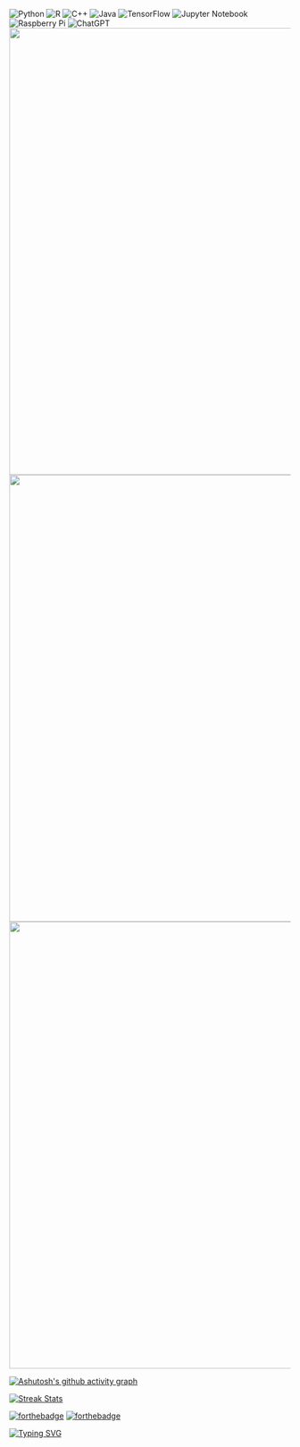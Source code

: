 <!-- [![Typing SVG](https://readme-typing-svg.demolab.com?font=Fira+Code&size=18&pause=1000&color=FF0FFF&vCenter=true&width=435&lines=Привет%2C+I'm+Barbara!)](https://git.io/typing-svg) -->

![Python](https://img.shields.io/badge/python-3670A0?style=for-the-badge&logo=python&logoColor=ffdd54)
![R](https://img.shields.io/badge/r-%23276DC3.svg?style=for-the-badge&logo=r&logoColor=white)
![C++](https://img.shields.io/badge/c++-%2300599C.svg?style=for-the-badge&logo=c%2B%2B&logoColor=white)
![Java](https://img.shields.io/badge/java-%23ED8B00.svg?style=for-the-badge&logo=openjdk&logoColor=white)
![TensorFlow](https://img.shields.io/badge/TensorFlow-%23FF6F00.svg?style=for-the-badge&logo=TensorFlow&logoColor=white)
![Jupyter Notebook](https://img.shields.io/badge/jupyter-%23FA0F00.svg?style=for-the-badge&logo=jupyter&logoColor=white)
![Raspberry Pi](https://img.shields.io/badge/-RaspberryPi-C51A4A?style=for-the-badge&logo=Raspberry-Pi)
![ChatGPT](https://img.shields.io/badge/chatGPT-74aa9c?style=for-the-badge&logo=openai&logoColor=white)
<img src="https://capsule-render.vercel.app/api?type=waving&color=f0f&height=55&section=footer&width=300" width="800">
<img src="output_.gif" width="800"> 
<img src="https://capsule-render.vercel.app/api?type=waving&color=0096FF&height=55&section=header&width=300" width="800">

<!--
[![Top Langs](https://github-readme-stats.vercel.app/api/top-langs/?username=byblis&layout=donut-vertical&bg_color=000000&title_color=f0f&text_color=f0f&height=300)](https://github.com/byblis/github-readme-stats)
 --> 

[![Ashutosh's github activity graph](https://github-readme-activity-graph.vercel.app/graph?username=byblis&theme=high-contrast&hide_title="True"&height=300&line=0096FF&point=f0f&width=800)](https://github.com/ashutosh00710/github-readme-activity-graph)

[![Streak Stats](https://github-readme-streak-stats.herokuapp.com?user=byblis&theme=dark&border_radius=1&date_format=%5BY%20%5DM%20j&background=000000&ring=0096FF&fire=ff00ff&stroke=FF00FF&currStreakLabel=ff00ff&currStreakNum=ff00ff&border=FF00FF&sideLabels=FF00FF&dates=0096FF&sideNums=FF00FF)](https://git.io/streak-stats)

[![forthebadge](https://forthebadge.com/images/badges/powered-by-black-magic.svg)](https://forthebadge.com) [![forthebadge](https://forthebadge.com/images/badges/cc-0.svg)](https://forthebadge.com)

[![Typing SVG](https://readme-typing-svg.demolab.com?font=Fira+Code&size=13&duration=713&pause=1000&color=f0f&background=FF30E600&center=false&vCenter=true&multiline=true&random=false&width=800&height=90&lines=%D0%9D%D0%BE%2C+%D0%BA%D0%B0%D0%BA+%D1%82%D1%8B+%D1%82%D0%B5%D0%BF%D0%BB%2C;%D0%B0+%D0%BD%D0%B5+%D0%B3%D0%BE%D1%80%D1%8F%D1%87+%D0%B8+%D0%BD%D0%B5+%D1%85%D0%BE%D0%BB%D0%BE%D0%B4%D0%B5%D0%BD%2C;%D1%82%D0%BE+%D0%B8%D0%B7%D0%B2%D0%B5%D1%80%D0%B3%D0%BD%D1%83+%D1%82%D0%B5%D0%B1%D1%8F+%D0%B8%D0%B7+%D1%83%D1%81%D1%82+%D0%9C%D0%BE%D0%B8%D1%85)](https://git.io/typing-svg)
